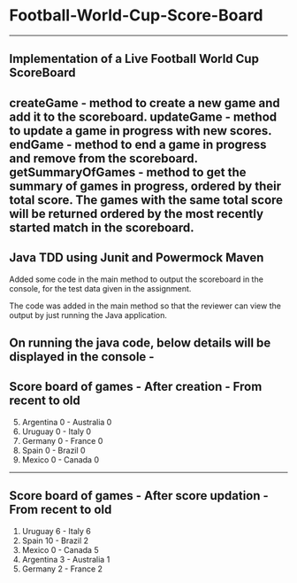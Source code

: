 # Football-World-Cup-Score-Board
------------------------------------------------------
Implementation of a Live Football World Cup ScoreBoard
------------------------------------------------------
createGame - method to create a new game and add it to the scoreboard.
updateGame - method to update a game in progress with new scores.
endGame - method to end a game in progress and remove from the scoreboard.
getSummaryOfGames - method to get the summary of games in progress, ordered by their total score.
The games with the same total score will be returned ordered by the most recently started match in the scoreboard.
------------------------------------------------------
Java
TDD using Junit and Powermock
Maven
------------------------------------------------------
Added some code in the main method to output the scoreboard in the console, for the test data given in the assignment.

The code was added in the main method so that the reviewer can view the output by just running the Java application.

On running the java code, below details will be displayed in the console -
------------------------------------------
Score board of games - 
After creation - From recent to old
------------------------------------------
5. Argentina 0 - Australia 0
4. Uruguay 0 - Italy 0
3. Germany 0 - France 0
2. Spain 0 - Brazil 0
1. Mexico 0 - Canada 0
------------------------------------------
Score board of games - 
After score updation - From recent to old
------------------------------------------
1. Uruguay 6 - Italy 6
2. Spain 10 - Brazil 2
3. Mexico 0 - Canada 5
4. Argentina 3 - Australia 1
5. Germany 2 - France 2
